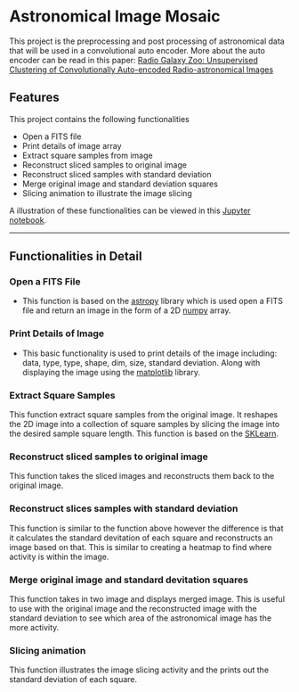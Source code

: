 # Astronomical Image Mosaic
This project is the preprocessing and post processing of astronomical data that will be used in a convolutional auto encoder. More about the auto encoder can be read in this paper: [Radio Galaxy Zoo: Unsupervised Clustering of Convolutionally Auto-encoded Radio-astronomical Images](https://iopscience.iop.org/article/10.1088/1538-3873/ab213d)


## Features
This project contains the following functionalities
* Open a FITS file
* Print details of image array
* Extract square samples from image
* Reconstruct sliced samples to original image
* Reconstruct sliced samples with standard deviation
* Merge original image and standard deviation squares
* Slicing animation to illustrate the image slicing

A illustration of these functionalities can be viewed in this [Jupyter notebook](https://github.com/mifrahm/Astronomical-Image-Mosaic/blob/master/Example.ipynb).

-------

## Functionalities in Detail

### Open a FITS File
* This function is based on the [astropy](https://www.astropy.org) library which is used open a FITS file and return an image in the form of a 2D [numpy](https://numpy.org) array.

### Print Details of Image
* This basic functionality is used to print details of the image including: data, type, type, shape, dim, size, standard deviation. Along with displaying the image using the [matplotlib](https://matplotlib.org) library.

### Extract Square Samples
This function extract square samples from the original image. It reshapes the 2D image into a collection of square samples by slicing the image into the desired sample square length. This function is based on the [SKLearn](https://scikit-learn.org/). 

### Reconstruct sliced samples to original image
This function takes the sliced images and reconstructs them back to the original image.

### Reconstruct slices samples with standard deviation
This function is similar to the function above however the difference is that it calculates the standard devitation of each square and reconstructs an image based on that. This is similar to creating a heatmap to find where activity is within the image.

### Merge original image and standard devitation squares
This function takes in two image and displays merged image. This is useful to use with the original image and the reconstructed image with the standard deviation to see which area of the astronomical image has the more activity.

### Slicing animation
This function illustrates the image slicing activity and the prints out the standard deviation of each square.

